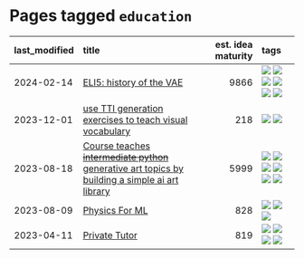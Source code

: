 # Pages tagged `education`

|last_modified|title|est. idea maturity|tags
|:---|:---|---:|:---|
|2024-02-14|[ELI5: history of the VAE](../ufldl_history.md)|9866|[![](https://img.shields.io/badge/tag-education-b59164)](../tags/education.md) [![](https://img.shields.io/badge/tag-feature_learning-ac8815)](../tags/feature_learning.md) [![](https://img.shields.io/badge/tag-history-161a53)](../tags/history.md) [![](https://img.shields.io/badge/tag-history_of_science-b3194)](../tags/history_of_science.md) [![](https://img.shields.io/badge/tag-publication-9c3a4a)](../tags/publication.md) [![](https://img.shields.io/badge/tag-vae-34720)](../tags/vae.md)|
|2023-12-01|[use TTI generation exercises to teach visual vocabulary](../tti-for-visual-vocab.md)|218|[![](https://img.shields.io/badge/tag-course-e13c2b)](../tags/course.md) [![](https://img.shields.io/badge/tag-education-b59164)](../tags/education.md)|
|2023-08-18|[Course teaches ~~intermediate python~~ generative art topics by building a simple ai art library](../Course_teaches_basic_python_by_building_a_simple_ai_art_library.md)|5999|[![](https://img.shields.io/badge/tag-curriculum-a3de36)](../tags/curriculum.md) [![](https://img.shields.io/badge/tag-education-b59164)](../tags/education.md) [![](https://img.shields.io/badge/tag-from_issue-683f3)](../tags/from_issue.md) [![](https://img.shields.io/badge/tag-public_good-dd597e)](../tags/public_good.md) [![](https://img.shields.io/badge/tag-publication-9c3a4a)](../tags/publication.md) [![](https://img.shields.io/badge/tag-wip-a68128)](../tags/wip.md)|
|2023-08-09|[Physics For ML](../physics_for_ml.md)|828|[![](https://img.shields.io/badge/tag-curriculum-a3de36)](../tags/curriculum.md) [![](https://img.shields.io/badge/tag-education-b59164)](../tags/education.md) [![](https://img.shields.io/badge/tag-publication-9c3a4a)](../tags/publication.md)|
|2023-04-11|[Private Tutor](../private_tutor.md)|819|[![](https://img.shields.io/badge/tag-ai-83cbca)](../tags/ai.md) [![](https://img.shields.io/badge/tag-discussion-e33481)](../tags/discussion.md) [![](https://img.shields.io/badge/tag-education-b59164)](../tags/education.md) [![](https://img.shields.io/badge/tag-startup-2b1224)](../tags/startup.md)|